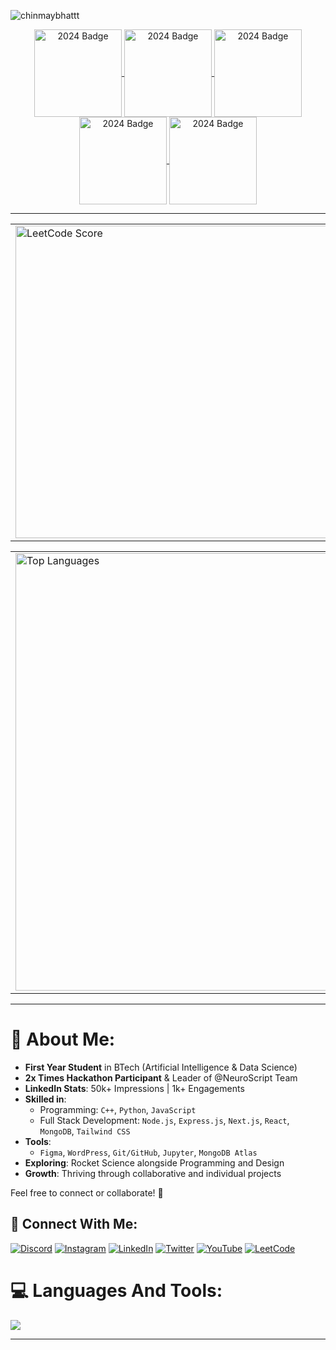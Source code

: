 <!-- chinmay bhatt -->
  
<div align="center">

<!-- <img src="https://github.com/ChinmayBhattt/chinmaybhattt/blob/main/Images/ChinmayAnimatedBanner.gif" alt="Chinmay Animated Banner" height=160 /> -->
  <!-- Uncomment the section below to include the snake animation -->
  <!-- 
  <h2>🐍 Contributions 🐍</h2>
  <img alt="snake eating my contributions" src="https://raw.githubusercontent.com/salesp07/salesp07/output/github-contribution-grid-snake.svg" />
  -->
  
</div>

<p align="left"> <img src="https://komarev.com/ghpvc/?username=chinmaybhattt&label=Profile%20views&color=0e75b6&style=flat" alt="chinmaybhattt" /> </p>
<!-- <h2 align="center">Leetcode Info</h2>   -->
<p align="center">
  <a href="https://leetcode.com/u/ChinmayBhattt/" target="_blank">
    <img align="center" src="https://leetcode.com/static/images/badges/2024/gif/2024-02.gif" alt="2024 Badge" height="140" width="140" />
  </a>
  <a href="https://leetcode.com/u/ChinmayBhattt/" target="_blank">
    <img align="center" src="https://leetcode.com/static/images/badges/2024/gif/2024-03.gif" alt="2024 Badge" height="140" width="140" />
  </a>
  <a href="https://leetcode.com/u/ChinmayBhattt/" target="_blank">
    <img align="center" src="https://assets.leetcode.com/static_assets/marketing/2024-50.gif" alt="2024 Badge" height="140" width="140" />
  </a>
  <a href="https://leetcode.com/u/ChinmayBhattt/" target="_blank">
    <img align="center" src="https://assets.leetcode.com/static_assets/marketing/2024-100.gif" alt="2024 Badge" height="140" width="140" />
  </a>
  <a href="https://leetcode.com/u/ChinmayBhattt/" target="_blank">
    <img align="center" src="https://assets.leetcode.com/static_assets/marketing/2024-200.gif" alt="2024 Badge" height="140" width="140" />
  </a>
</p>


<!--# 📊 GitHub Stats -->
<hr>

<div align="center">
  <table>
    <tr>
      <td>
        <!-- LeetCode Score -->
        <img src="https://leetcard.jacoblin.cool/chinmaybhattt?theme=radical" alt="LeetCode Score" width="500" height="auto" />
      </td>
      <td>
        <!-- GitHub Streak Stats -->
<!--         <img src="https://github-readme-streak-stats.herokuapp.com/?user=ChinmayBhattt&theme=tokyonight" alt="Chinmay GitHub Streak" width="500" height="auto" /> -->
         <a href="https://awesome-github-stats.azurewebsites.net/index.html??cardType=github&theme=github-dark&preferLogin=false&Text=C7C7C7&Border=DDDDDD&Ring=00F5FF&Background=171717&Title=DDDDDD">    <img  alt="ChinmayBhattt's GitHub Stats" src="https://awesome-github-stats.azurewebsites.net/user-stats/ChinmayBhattt?cardType=github&theme=github-dark&preferLogin=false&Text=C7C7C7&Border=DDDDDD&Ring=00F5FF&Background=171717&Title=DDDDDD" />  </a>
      </td>
    </tr>
  </table>
  
</div>
<table>
  
  <td>
        <!-- Most Used Languages inside the border -->
        <img src="https://github-readme-stats.vercel.app/api/top-langs/?username=ChinmayBhattt&langs_count=8&theme=github_dark&layout=compact" alt="Top Languages" width="700" height="auto" />
      </td>
      <td>
        <!-- GitHub Stats and Productive Time Card -->
  <a href="https://awesome-github-stats.azurewebsites.net/index.html??cardType=level&theme=dark&preferLogin=false&Title=DDDDDD&Text=C2C2C2&Border=DDDDDD&Ring=66EAFF">    <img  alt="Chinmaybhattt's GitHub Stats" src="https://awesome-github-stats.azurewebsites.net/user-stats/Chinmaybhattt?cardType=level&theme=dark&preferLogin=false&Title=DDDDDD&Text=C2C2C2&Border=DDDDDD&Ring=66EAFF" />  </a>        <br>
        <!-- GitHub Graph -->
        <img src="https://github-profile-summary-cards.vercel.app/api/cards/productive-time?username=ChinmayBhattt&theme=github_dark&utcOffset=8" alt="Productive Time" />
      </td>
    </tr>
  </table>
</div>

<!-- Divider line -->
<hr>

# 💫 About Me:

- **First Year Student** in BTech (Artificial Intelligence & Data Science)  
- **2x Times Hackathon Participant** & Leader of @NeuroScript Team 
- **LinkedIn Stats**: 50k+ Impressions | 1k+ Engagements  
- **Skilled in**:  
  - Programming: `C++`, `Python`, `JavaScript`  
  - Full Stack Development: `Node.js`, `Express.js`, `Next.js`, `React`, `MongoDB`, `Tailwind CSS`  
- **Tools**:  
  - `Figma`, `WordPress`, `Git/GitHub`, `Jupyter`, `MongoDB Atlas`  
- **Exploring**: Rocket Science alongside Programming and Design  
- **Growth**: Thriving through collaborative and individual projects  

Feel free to connect or collaborate! 🚀  

## 🔗 Connect With Me:
[![Discord](https://img.shields.io/badge/Discord-%237289DA.svg?logo=discord&logoColor=white)](https://discord.gg/https://discord.gg/6RpzEHYdKt) [![Instagram](https://img.shields.io/badge/Instagram-%23E4405F.svg?logo=Instagram&logoColor=white)](https://instagram.com/chinmaybhattt) [![LinkedIn](https://img.shields.io/badge/LinkedIn-%230077B5.svg?logo=linkedin&logoColor=white)](https://linkedin.com/in/chinmaybhattt) [![Twitter](https://img.shields.io/badge/Twitter-black.svg?logo=X&logoColor=white)](https://x.com/chinmaybhattt) [![YouTube](https://img.shields.io/badge/YouTube-%23FF0000.svg?logo=YouTube&logoColor=white)](https://youtube.com/@chinmaybhattt) [![LeetCode](https://img.shields.io/badge/LeetCode-%234b4b4b.svg?logo=LeetCode&logoColor=yellow)](https://LeetCode.com/@chinmaybhattt) 



# 💻 Languages And Tools:

   <a href="[![My Skills](https://skillicons.dev/icons?i=js,html,css,wasm)](https://skillicons.dev)">
      <img src="https://skillicons.dev/icons?i=cpp,python,cs,javascript,mongodb,nodejs,react,sklearn,mysql,git,github,tailwindcss,c,wordpress,arduino" />
  </a>
<hr>

